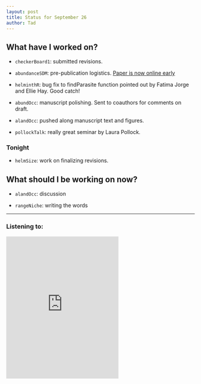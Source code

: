 ```yaml
---
layout: post 
title: Status for September 26 
author: Tad
---
```


## What have I worked on?

* `checkerBoard1`: submitted revisions. 

* `abundanceSDM`: pre-publication logistics. [Paper is now online early](https://onlinelibrary.wiley.com/doi/full/10.1111/geb.12820)


* `helminthR`: bug fix to findParasite function pointed out by Fatima Jorge and Ellie Hay. Good catch!

* `abundOcc`: manuscript polishing. Sent to coauthors for comments on draft. 

* `alandOcc`: pushed along manuscript text and figures. 

* `pollockTalk`: really great seminar by Laura Pollock. 





### Tonight

* `helmSize`: work on finalizing revisions. 




## What should I be working on now?

* `alandOcc`: discussion

* `rangeNiche`: writing the words






--- 

### Listening to:

<iframe src="https://open.spotify.com/embed/track/0uX08Nh5V4V4gVskNPLGTd" width="300" height="380" frameborder="0" allowtransparency="true" allow="encrypted-media"></iframe>

<i class='fa fa-code' style='color:pink'></i>
